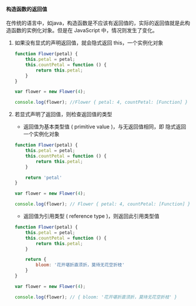 #### 构造函数的返回值

在传统的语言中，如java，构造函数是不应该有返回值的，实际的返回值就是此构造函数的实例化对象。但是在 JavaScript 中，情况则发生了变化。

1. 如果没有显式的声明返回值，就会隐式返回 this，一个实例化对象

    ```JavaScript
    function Flower(petal) {
        this.petal = petal;
        this.countPetal = function () {
            return this.petal;
        }
    }
    
    var flower = new Flower(4);

    console.log(flower); //Flower { petal: 4, countPetal: [Function] }
    ```

2. 若显式声明了返回值，则检查返回值的类型

    - 返回值为基本类型值 ( primitive value )，与无返回值相同，即 隐式返回一个实例化对象

    ```JavaScript
    function Flower(petal) {
        this.petal = petal;
        this.countPetal = function () {
            return this.petal;
        }

        return 'petal'
    }

    var flower = new Flower(4);

    console.log(flower); // Flower { petal: 4, countPetal: [Function] }
    ```

    - 返回值为引用类型 ( reference type )，则返回此引用类型值

    ```JavaScript
    function Flower(petal) {
        this.petal = petal;
        this.countPetal = function () {
            return this.petal;
        }

        return {
            bloom: '花开堪折直须折，莫待无花空折枝'
        }
    }

    var flower = new Flower(4);

    console.log(flower); // { bloom: '花开堪折直须折，莫待无花空折枝' }
    ```
